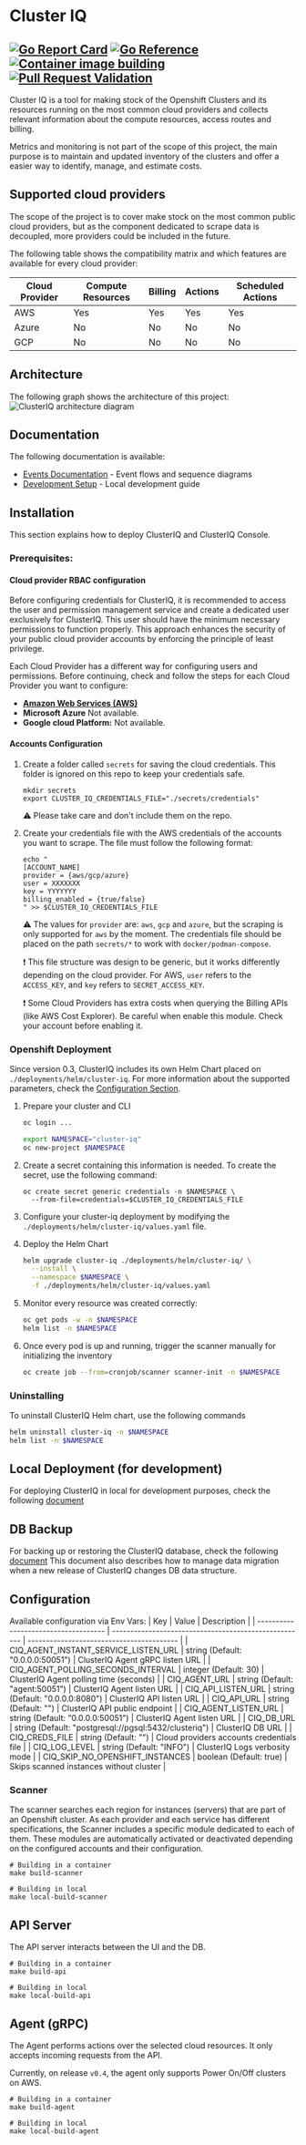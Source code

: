 # Cluster IQ

[![Go Report Card](https://goreportcard.com/badge/github.com/RHEcosystemAppEng/cluster-iq)](https://goreportcard.com/report/github.com/RHEcosystemAppEng/cluster-iq)
[![Go Reference](https://pkg.go.dev/badge/github.com/RHEcosystemAppEng/cluster-iq.svg)](https://pkg.go.dev/github.com/RHEcosystemAppEng/cluster-iq)
[![Container image building](https://github.com/RHEcosystemAppEng/cluster-iq/actions/workflows/build-container-images.yaml/badge.svg)](https://github.com/RHEcosystemAppEng/cluster-iq/actions/workflows/build-container-images.yaml)
[![Pull Request Validation](https://github.com/RHEcosystemAppEng/cluster-iq/actions/workflows/validate-pr.yaml/badge.svg)](https://github.com/RHEcosystemAppEng/cluster-iq/actions/workflows/validate-pr.yaml)
---

Cluster IQ is a tool for making stock of the Openshift Clusters and its
resources running on the most common cloud providers and collects relevant
information about the compute resources, access routes and billing.

Metrics and monitoring is not part of the scope of this project, the main
purpose is to maintain and updated inventory of the clusters and offer a easier
way to identify, manage, and estimate costs.

## Supported cloud providers

The scope of the project is to cover make stock on the most common public cloud
providers, but as the component dedicated to scrape data is decoupled, more
providers could be included in the future.

The following table shows the compatibility matrix and which features are
available for every cloud provider:

| Cloud Provider | Compute Resources | Billing | Actions | Scheduled Actions |
| -------------- | ----------------- | ------- | ------- | ----------------- |
| AWS            | Yes               | Yes     | Yes     | Yes               |
| Azure          | No                | No      | No      | No                |
| GCP            | No                | No      | No      | No                |


## Architecture

The following graph shows the architecture of this project:
![ClusterIQ architecture diagram](./doc/architecture.png)

## Documentation

The following documentation is available:

- [Events Documentation](doc/events/README.md) - Event flows and sequence diagrams
- [Development Setup](doc/development-setup.md) - Local development guide

## Installation
This section explains how to deploy ClusterIQ and ClusterIQ Console.


### Prerequisites:
#### Cloud provider RBAC configuration
Before configuring credentials for ClusterIQ, it is recommended to access the
user and permission management service and create a dedicated user exclusively
for ClusterIQ. This user should have the minimum necessary permissions to
function properly. This approach enhances the security of your public cloud
provider accounts by enforcing the principle of least privilege.

Each Cloud Provider has a different way for configuring users and permissions.
Before continuing, check and follow the steps for each Cloud Provider you want
to configure:

* **[Amazon Web Services (AWS)](./doc/aws-user-permissions-config.md)**
* **Microsoft Azure** Not available.
* **Google cloud Platform:** Not available.

#### Accounts Configuration
1. Create a folder called `secrets` for saving the cloud credentials. This folder is ignored on this repo to keep your
   credentials safe.
    ```text
    mkdir secrets
    export CLUSTER_IQ_CREDENTIALS_FILE="./secrets/credentials"
    ```
    :warning: Please take care and don't include them on the repo.

2. Create your credentials file with the AWS credentials of the accounts you
   want to scrape. The file must follow the following format:
    ```text
    echo "
    [ACCOUNT_NAME]
    provider = {aws/gcp/azure}
    user = XXXXXXX
    key = YYYYYYY
    billing_enabled = {true/false}
    " >> $CLUSTER_IQ_CREDENTIALS_FILE
    ```
    :warning: The values for `provider` are: `aws`, `gcp` and `azure`, but the
    scraping is only supported for `aws` by the moment.  The credentials file
    should be placed on the path `secrets/*` to work with
    `docker/podman-compose`.

    :exclamation: This file structure was design to be generic, but it works
    differently depending on the cloud provider. For AWS, `user` refers to the
    `ACCESS_KEY`, and `key` refers to `SECRET_ACCESS_KEY`.

    :exclamation: Some Cloud Providers has extra costs when querying the Billing
    APIs (like AWS Cost Explorer). Be careful when enable this module. Check your
    account before enabling it.

### Openshift Deployment
Since version 0.3, ClusterIQ includes its own Helm Chart placed on `./deployments/helm/cluster-iq`.
For more information about the supported parameters, check the [Configuration Section](#configuration).
1. Prepare your cluster and CLI
    ```sh
    oc login ...

    export NAMESPACE="cluster-iq"
    oc new-project $NAMESPACE
    ```

2. Create a secret containing this information is needed. To create the secret,
   use the following command:
    ```shell
    oc create secret generic credentials -n $NAMESPACE \
      --from-file=credentials=$CLUSTER_IQ_CREDENTIALS_FILE
    ```

3. Configure your cluster-iq deployment by modifying the
   `./deployments/helm/cluster-iq/values.yaml` file.

4. Deploy the Helm Chart
    ```sh
    helm upgrade cluster-iq ./deployments/helm/cluster-iq/ \
      --install \
      --namespace $NAMESPACE \
      -f ./deployments/helm/cluster-iq/values.yaml
    ```

5. Monitor every resource was created correctly:
    ```sh
    oc get pods -w -n $NAMESPACE
    helm list -n $NAMESPACE
    ```

6. Once every pod is up and running, trigger the scanner manually for
   initializing the inventory
   ```sh
   oc create job --from=cronjob/scanner scanner-init -n $NAMESPACE
   ```

### Uninstalling
To uninstall ClusterIQ Helm chart, use the following commands
```sh
helm uninstall cluster-iq -n $NAMESPACE
helm list -n $NAMESPACE
```

## Local Deployment (for development)
For deploying ClusterIQ in local for development purposes, check the following
[document](./doc/development-setup.md)

## DB Backup
For backing up or restoring the ClusterIQ database, check the following
[document](./doc/db-backup.md)
This document also describes how to manage data migration when a new release of
ClusterIQ changes DB data structure.


## Configuration
Available configuration via Env Vars:
| Key                                  | Value                                                 | Description                               |
| ------------------------------------ | ----------------------------------------------------- | ----------------------------------------- |
| CIQ_AGENT_INSTANT_SERVICE_LISTEN_URL | string (Default: "0.0.0.0:50051")                     | ClusterIQ Agent gRPC listen URL           |
| CIQ_AGENT_POLLING_SECONDS_INTERVAL   | integer (Default: 30)                                 | ClusterIQ Agent polling time (seconds)    |
| CIQ_AGENT_URL                        | string (Default: "agent:50051")                       | ClusterIQ Agent listen URL                |
| CIQ_API_LISTEN_URL                   | string (Default: "0.0.0.0:8080")                      | ClusterIQ API listen URL                  |
| CIQ_API_URL                          | string (Default: "")                                  | ClusterIQ API public endpoint             |
| CIQ_AGENT_LISTEN_URL                 | string (Default: "0.0.0.0:50051")                     | ClusterIQ Agent listen URL                |
| CIQ_DB_URL                           | string (Default: "postgresql://pgsql:5432/clusteriq") | ClusterIQ DB URL                          |
| CIQ_CREDS_FILE                       | string (Default: "")                                  | Cloud providers accounts credentials file |
| CIQ_LOG_LEVEL                        | string (Default: "INFO")                              | ClusterIQ Logs verbosity mode             |
| CIQ_SKIP_NO_OPENSHIFT_INSTANCES      | boolean (Default: true)                               | Skips scanned instances without cluster   |


### Scanner
The scanner searches each region for instances (servers) that are part of an
Openshift cluster. As each provider and each service has different
specifications, the Scanner includes a specific module dedicated to each of
them. These modules are automatically activated or deactivated depending on the
configured accounts and their configuration.
```shell
# Building in a container
make build-scanner

# Building in local
make local-build-scanner
```

## API Server
The API server interacts between the UI and the DB.

```shell
# Building in a container
make build-api

# Building in local
make local-build-api
```

## Agent (gRPC)
The Agent performs actions over the selected cloud resources. It only accepts
incoming requests from the API.

Currently, on release `v0.4`, the agent only supports Power On/Off clusters on AWS.

```shell
# Building in a container
make build-agent

# Building in local
make local-build-agent
```
